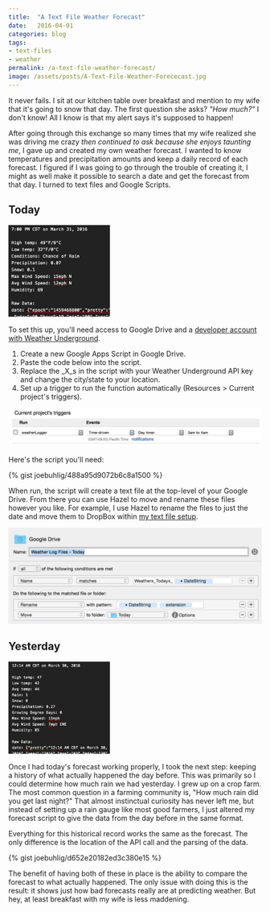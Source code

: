 ```yaml
---
title:  "A Text File Weather Forecast"
date:   2016-04-01
categories: blog
tags:
- text-files
- weather
permalink: /a-text-file-weather-forecast/
image: /assets/posts/A-Text-File-Weather-Forececast.jpg
---
```

It never fails. I sit at our kitchen table over breakfast and mention to my wife that it's going to snow that day. The first question she asks? *"How much?"* I don't know! All I know is that my alert says it's supposed to happen!
<!--more-->

After going through this exchange so many times that my wife realized she was driving me crazy *then continued to ask because she enjoys taunting me*, I gave up and created my own weather forecast. I wanted to know temperatures and precipitation amounts and keep a daily record of each forecast. I figured if I was going to go through the trouble of creating it, I might as well make it possible to search a date and get the forecast from that day. I turned to text files and Google Scripts.

## Today

<img class="center-image post-image-small" style="width:40%;" src="/assets/posts_extra/a_text_file_weather_forecast/weather-today.jpg" />

To set this up, you'll need access to Google Drive and a [developer account with Weather Underground](http://www.wunderground.com/weather/api?apiref=6977fd0285651b13).

1. Create a new Google Apps Script in Google Drive.
2. Paste the code below into the script.
3. Replace the _X_s in the script with your Weather Underground API key and change the city/state to your location.
4. Set up a trigger to run the function automatically (Resources > Current project's triggers).

<img class="center-image post-image-medium" src="/assets/posts_extra/a_text_file_weather_forecast/app-trigger.jpg" />

Here's the script you'll need:

{% gist joebuhlig/488a95d9072b6c8a1500 %}

When run, the script will create a text file at the top-level of your Google Drive. From there you can use Hazel to move and rename these files however you like. For example, I use Hazel to rename the files to just the date and move them to DropBox within [my text file setup](http://joebuhlig.com/text-file-setup-and-workflow/).

<img class="center-image post-image-medium" src="/assets/posts_extra/a_text_file_weather_forecast/hazel-rule.jpg" />

## Yesterday

<img class="center-image post-image-small" style="width:40%;" src="/assets/posts_extra/a_text_file_weather_forecast/weather-yesterday.jpg" />

Once I had today's forecast working properly, I took the next step: keeping a history of what actually happened the day before. This was primarily so I could determine how much rain we had yesterday. I grew up on a crop farm. The most common question in a farming community is, "How much rain did you get last night?" That almost instinctual curiosity has never left me, but instead of setting up a rain gauge like most good farmers, I just altered my forecast script to give the data from the day before in the same format.

Everything for this historical record works the same as the forecast. The only difference is the location of the API call and the parsing of the data.

{% gist joebuhlig/d652e20182ed3c380e15 %}

The benefit of having both of these in place is the ability to compare the forecast to what actually happened. The only issue with doing this is the result: it shows just how bad forecasts really are at predicting weather. But hey, at least breakfast with my wife is less maddening.  

